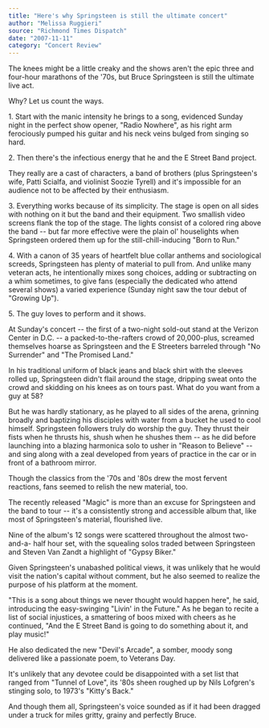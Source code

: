 ```yaml
---
title: "Here's why Springsteen is still the ultimate concert"
author: "Melissa Ruggieri"
source: "Richmond Times Dispatch"
date: "2007-11-11"
category: "Concert Review"
---
```


The knees might be a little creaky and the shows aren't the epic three and four-hour marathons of the '70s, but Bruce Springsteen is still the ultimate live act.

Why? Let us count the ways.

1\. Start with the manic intensity he brings to a song, evidenced Sunday night in the perfect show opener, "Radio Nowhere", as his right arm ferociously pumped his guitar and his neck veins bulged from singing so hard.

2\. Then there's the infectious energy that he and the E Street Band project.

They really are a cast of characters, a band of brothers (plus Springsteen's wife, Patti Scialfa, and violinist Soozie Tyrell) and it's impossible for an audience not to be affected by their enthusiasm.

3\. Everything works because of its simplicity. The stage is open on all sides with nothing on it but the band and their equipment. Two smallish video screens flank the top of the stage. The lights consist of a colored ring above the band -- but far more effective were the plain ol' houselights when Springsteen ordered them up for the still-chill-inducing "Born to Run."

4\. With a canon of 35 years of heartfelt blue collar anthems and sociological screeds, Springsteen has plenty of material to pull from. And unlike many veteran acts, he intentionally mixes song choices, adding or subtracting on a whim sometimes, to give fans (especially the dedicated who attend several shows) a varied experience (Sunday night saw the tour debut of "Growing Up").

5\. The guy loves to perform and it shows.

At Sunday's concert -- the first of a two-night sold-out stand at the Verizon Center in D.C. -- a packed-to-the-rafters crowd of 20,000-plus, screamed themselves hoarse as Springsteen and the E Streeters barreled through "No Surrender" and "The Promised Land."

In his traditional uniform of black jeans and black shirt with the sleeves rolled up, Springsteen didn't flail around the stage, dripping sweat onto the crowd and skidding on his knees as on tours past. What do you want from a guy at 58?

But he was hardly stationary, as he played to all sides of the arena, grinning broadly and baptizing his disciples with water from a bucket he used to cool himself. Springsteen followers truly do worship the guy. They thrust their fists when he thrusts his, shush when he shushes them -- as he did before launching into a blazing harmonica solo to usher in "Reason to Believe" -- and sing along with a zeal developed from years of practice in the car or in front of a bathroom mirror.

Though the classics from the '70s and '80s drew the most fervent reactions, fans seemed to relish the new material, too.

The recently released "Magic" is more than an excuse for Springsteen and the band to tour -- it's a consistently strong and accessible album that, like most of Springsteen's material, flourished live.

Nine of the album's 12 songs were scattered throughout the almost two-and-a- half hour set, with the squealing solos traded between Springsteen and Steven Van Zandt a highlight of "Gypsy Biker."

Given Springsteen's unabashed political views, it was unlikely that he would visit the nation's capital without comment, but he also seemed to realize the purpose of his platform at the moment.

"This is a song about things we never thought would happen here", he said, introducing the easy-swinging "Livin' in the Future." As he began to recite a list of social injustices, a smattering of boos mixed with cheers as he continued, "And the E Street Band is going to do something about it, and play music!"

He also dedicated the new "Devil's Arcade", a somber, moody song delivered like a passionate poem, to Veterans Day.

It's unlikely that any devotee could be disappointed with a set list that ranged from "Tunnel of Love", its '80s sheen roughed up by Nils Lofgren's stinging solo, to 1973's "Kitty's Back."

And though them all, Springsteen's voice sounded as if it had been dragged under a truck for miles gritty, grainy and perfectly Bruce.
